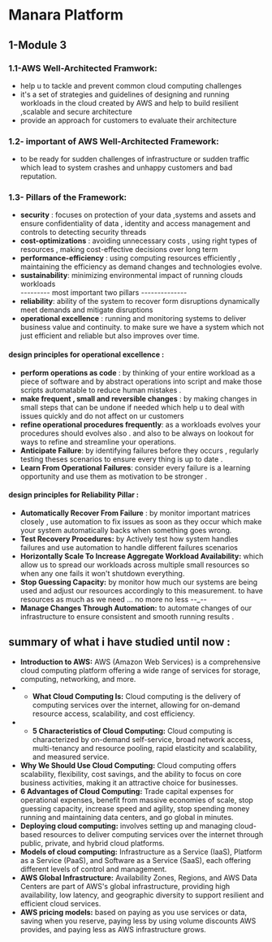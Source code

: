 # Manara Platform

## 1-Module 3 


### 1.1-AWS Well-Architected Framwork:

- help u to tackle and prevent common cloud computing challenges 
- it's a set of strategies and guidelines of designing and running workloads in the cloud created by AWS and help to build resilient ,scalable and secure architecture 
- provide an approach for customers to evaluate their architecture 


### 1.2- important of AWS Well-Architected Framework:
- to be ready for sudden challenges of infrastructure or sudden traffic which lead to system crashes and unhappy customers and bad reputation.
### 1.3- Pillars of the Framework:
- **security** : focuses on protection of your data ,systems and assets and ensure confidentiality of data , identity and access management and controls to detecting security threads 
- **cost-optimizations** : avoiding unnecessary costs , using right types of resources , making cost-effective decisions over long term
- **performance-efficiency** : using computing resources efficiently ,  maintaining the efficiency as demand changes and technologies evolve.
- **sustainability**: minimizing environmental impact of running clouds workloads   
--------- most important two pillars --------------
- **reliability**: ability of the system to recover form disruptions dynamically meet demands and mitigate disruptions   
- **operational excellence** : running  and monitoring systems to deliver business value and continuity. to make sure we have a system which not just efficient and reliable but also improves over time.
#### design principles for operational excellence :
- **perform operations as code** : by thinking of your entire workload as a piece of software and by abstract operations into script and make those scripts automatable to reduce human mistakes .
- **make frequent , small and reversible changes** : by making changes in small steps that can be undone if needed which help u to deal with issues quickly and do not affect on ur customers 
-  **refine operational procedures frequently**: as a workloads evolves your procedures should evolves also . and also to be always on lookout for ways to refine and streamline your operations. 
- **Anticipate Failure**: by identifying failures before they occurs , regularly testing theses scenarios to ensure every thing is up to date . 
- **Learn From Operational Failures**: consider every failure is a learning opportunity and use them as motivation to be stronger .
#### design principles for Reliability Pillar :

- **Automatically Recover From Failure** : by monitor important matrices closely , use automation to fix issues as soon as they occur which make your system automatically backs when something goes wrong.
- **Test Recovery Procedures:** by Actively test how system handles failures and use automation to handle different failures scenarios 
- **Horizontally Scale To Increase Aggregate Workload Availability:** which allow us to spread our workloads across multiple small resources so when any one fails it won't shutdown everything.
- **Stop Guessing Capacity:** by monitor how much our systems are being used and adjust our resources accordingly to this measurement. to have resources as much as we need ... no more no less --_--
- **Manage Changes Through Automation:** to automate changes of our infrastructure to ensure consistent and smooth running results . 

## summary of what i have studied until now : 
- **Introduction to AWS:** AWS (Amazon Web Services) is a comprehensive cloud computing platform offering a wide range of services for storage, computing, networking, and more.
- - **What Cloud Computing Is:** Cloud computing is the delivery of computing services over the internet, allowing for on-demand resource access, scalability, and cost efficiency.
- - **5 Characteristics of Cloud Computing:** Cloud computing is characterized by on-demand self-service, broad network access, multi-tenancy and resource pooling, rapid elasticity and scalability, and measured service.
- **Why We Should Use Cloud Computing:** Cloud computing offers scalability, flexibility, cost savings, and the ability to focus on core business activities, making it an attractive choice for businesses.
- **6 Advantages of Cloud Computing:** Trade capital expenses for operational expenses, benefit from massive economies of scale, stop guessing capacity, increase speed and agility, stop spending money running and maintaining data centers, and go global in minutes.
- **Deploying cloud computing:** involves setting up and managing cloud-based resources to deliver computing services over the internet through public, private, and hybrid cloud platforms.
- **Models of cloud computing:** Infrastructure as a Service (IaaS), Platform as a Service (PaaS), and Software as a Service (SaaS), each offering different levels of control and management.
- **AWS Global Infrastructure:** Availability Zones, Regions, and AWS Data Centers are part of AWS's global infrastructure, providing high availability, low latency, and geographic diversity to support resilient and efficient cloud services.
- **AWS pricing models:** based on paying as you use services or data, saving when you reserve, paying less by using volume discounts AWS provides, and paying less as AWS infrastructure grows.